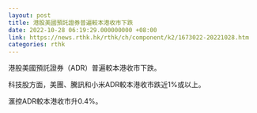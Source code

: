 ```yaml
---
layout: post
title: 港股美國預託證券普遍較本港收市下跌
date: 2022-10-28 06:19:29.000000000 +08:00
link: https://news.rthk.hk/rthk/ch/component/k2/1673022-20221028.htm
categories: rthk
---
```


港股美國預託證券（ADR）普遍較本港收市下跌。

科技股方面，美團、騰訊和小米ADR較本港收市跌近1%或以上。

滙控ADR較本港收市升0.4%。
